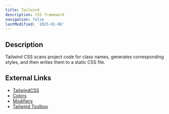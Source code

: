 ```yaml
---
title: Tailwind
description: CSS framework
navigation: false 
lastModified: '2025-01-08'
---
```


## Description

Tailwind CSS scans project code for class names, generates corresponding styles, and then writes them to a static CSS file.

## External Links

- [TailwindCSS](https://tailwindcss.com/)
- [Colors](https://tailwindcss.com/docs/customizing-colors)
- [Modifiers](https://tailwindcss.com/docs/hover-focus-and-other-states#pseudo-class-reference)
- [Tailwind Toolbox](https://www.tailwindtoolbox.com/icons)
